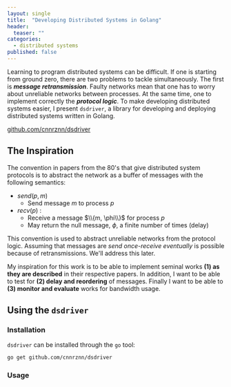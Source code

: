 ```yaml
---
layout: single
title:  "Developing Distributed Systems in Golang"
header:
  teaser: ""
categories: 
  - distributed systems
published: false
---
```


Learning to program distributed systems can be difficult. If one is starting
from ground zero, there are two problems to tackle simultaneously. The first is
***message retransmission***. Faulty networks mean that one has to worry about
unreliable networks between processes. At the same time, one to implement
correctly the ***protocol logic***. To make developing distributed systems
easier, I present `dsdriver`, a library for developing and deploying distributed
systems written in Golang.

[github.com/cnnrznn/dsdriver](https://github.com/cnnrznn/dsdriver)

## The Inspiration
The convention in papers from the 80's that give distributed system protocols is
to abstract the network as a buffer of messages with the following semantics:

- $send(p, m)$
  - Send message $m$ to process $p$
- $recv(p)$ :
  - Receive a message $\\{m, \phi\\}$ for process $p$
  - May return the null message, $\phi$, a finite number of times (delay)

This convention is used to abstract unreliable networks from the protocol logic.
Assuming that messages are *send once-receive eventually* is possible because of
retransmissions. We'll address this later.

My inspiration for this work is to be able to implement seminal works **(1) as
they are described** in their respective papers. In addition, I want to be able
to test for **(2) delay and reordering** of messages. Finally I want to be able
to **(3) monitor and evaluate** works for bandwidth usage.

## Using the `dsdriver`
### Installation
`dsdriver` can be installed through the `go` tool:

```bash
go get github.com/cnnrznn/dsdriver
```

### Usage

